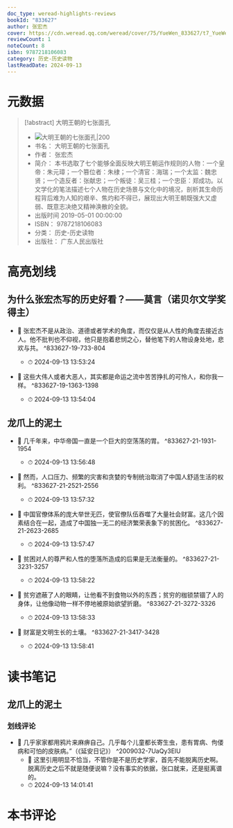 ```yaml
---
doc_type: weread-highlights-reviews
bookId: "833627"
author: 张宏杰
cover: https://cdn.weread.qq.com/weread/cover/75/YueWen_833627/t7_YueWen_833627.jpg
reviewCount: 1
noteCount: 8
isbn: 9787218106083
category: 历史-历史读物
lastReadDate: 2024-09-13
---
```

# 元数据
> [!abstract] 大明王朝的七张面孔
> - ![ 大明王朝的七张面孔|200](https://cdn.weread.qq.com/weread/cover/75/YueWen_833627/t7_YueWen_833627.jpg)
> - 书名： 大明王朝的七张面孔
> - 作者： 张宏杰
> - 简介： 本书选取了七个能够全面反映大明王朝运作规则的人物：一个皇帝：朱元璋；一个篡位者：朱棣；一个清官：海瑞；一个太监：魏忠贤；一个造反者：张献忠；一个叛徒：吴三桂；一个忠臣：郑成功。以文学化的笔法描述七个人物在历史场景与文化中的境况，剖析其生命历程背后难为人知的艰辛、焦灼和不得已，展现出大明王朝既强大又虚弱、既意志决绝又精神涣散的全貌。
> - 出版时间 2019-05-01 00:00:00
> - ISBN： 9787218106083
> - 分类： 历史-历史读物
> - 出版社： 广东人民出版社

# 高亮划线

## 为什么张宏杰写的历史好看？——莫言（诺贝尔文学奖得主）


- 📌 张宏杰不是从政治、道德或者学术的角度，而仅仅是从人性的角度去接近古人。他不批判也不仰视，他只是抱着悲悯之心，替他笔下的人物设身处地，悲欢与共。 ^833627-19-733-804
    - ⏱ 2024-09-13 13:53:24 

- 📌 这些大伟人或者大恶人，其实都是命运之流中苦苦挣扎的可怜人，和你我一样。 ^833627-19-1363-1398
    - ⏱ 2024-09-13 13:54:04 
## 龙爪上的泥土


- 📌 几千年来，中华帝国一直是一个巨大的空荡荡的胃。 ^833627-21-1931-1954
    - ⏱ 2024-09-13 13:56:48 

- 📌 然而，人口压力、频繁的灾害和贪婪的专制统治取消了中国人舒适生活的权利。 ^833627-21-2521-2556
    - ⏱ 2024-09-13 13:57:32 

- 📌 中国官僚体系的庞大举世无匹，使官僚队伍吞噬了大量社会财富。这几个因素结合在一起，造成了中国独一无二的经济繁荣表象下的贫困化。 ^833627-21-2623-2685
    - ⏱ 2024-09-13 13:57:47 

- 📌 贫困对人的尊严和人性的堕落所造成的后果是无法衡量的。 ^833627-21-3231-3257
    - ⏱ 2024-09-13 13:58:22 

- 📌 贫穷遮蔽了人的眼睛，让他看不到食物以外的东西；贫穷的枷锁禁锢了人的身体，让他像动物一样不停地被原始欲望折磨。 ^833627-21-3272-3326
    - ⏱ 2024-09-13 13:58:33 

- 📌 财富是文明生长的土壤。 ^833627-21-3417-3428
    - ⏱ 2024-09-13 13:58:41 
# 读书笔记

## 龙爪上的泥土

### 划线评论
- 📌 几乎家家都用鸦片来麻痹自己。几乎每个儿童都长寄生虫，患有胃病、佝偻病和可怕的皮肤病。”（《延安日记》）  ^2009032-7UaQy3ElU
    - 💭 这里引用明显不恰当，不管你是不是历史学家，首先不能脱离历史啊。脱离历史之后不就是随便说嘛？没有事实的依据，张口就来，还是挺离谱的。
    - ⏱ 2024-09-13 14:01:41
   
# 本书评论
